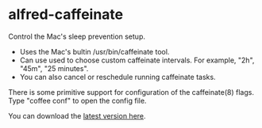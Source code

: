 alfred-caffeinate
=================

Control the Mac's sleep prevention setup.

- Uses the Mac's bultin /usr/bin/caffeinate tool.
- Can use used to choose custom caffeinate intervals.  For example, "2h", "45m",
  "25 minutes".
- You can also cancel or reschedule running caffeinate tasks.

There is some primitive support for configuration of the caffeinate(8) flags.
Type "coffee conf" to open the config file.

You can download the [latest version here](https://github.com/venkytv/alfred-caffeinate/raw/master/Alfred-Coffee.alfredworkflow).
